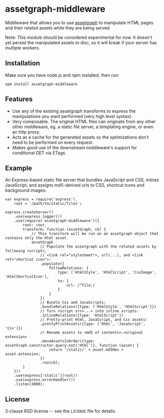 assetgraph-middleware
=====================

Middleware that allows you to use
<a href='https://github.com/One-com/assetgraph'>assetgraph</a> to
manipulate HTML pages and their related assets while they are being served.

Note: This module should be considered experimental for now. It doesn't
yet persist the manipulated assets to disc, so it will break if your
server has multiple workers.


Installation
------------

Make sure you have node.js and npm installed, then run:

    npm install assetgraph-middleware


Features
--------

* Use any of the existing assetgraph transforms to express the manipulations
  you want performed (very high level syntax).
* Very composable. The original HTML files can originate from any other other
  middleware, eg. a static file server, a templating engine, or even an http proxy.
* Acts as a cache for the generated assets so the optimizations don't need to
  be performed on every request.
* Makes good use of the downstream middleware's support for conditional GET
  via ETags.


Example
-------

An Express-based static file server that bundles JavaScript and CSS,
inlines JavaScript, and assigns md5-derived urls to CSS, shortcut
icons and background images:

    var express = require('express'),
        root = '/path/to/static/files';

    express.createServer()
        .use(express.logger())
        .use(require('assetgraph-middleware')({
            root: root,
            transform: function (assetGraph, cb) {
                // This transform will be run on an assetgraph object that contains only the Html asset.
                assetGraph
                    // Populate the assetgraph with the related assets by following <script>,
                    // <link rel="stylesheet">, url(...), and <link ref="shortcut icon">:
                    .populate({
                        followRelations: {
                            type: ['HtmlStyle', 'HtmlScript', 'CssImage', 'HtmlShortcutIcon'],
                            to: {
                                url: /^file:/
                            }
                        }
                    })
                    // Bundle Css and JavaScripts:
                    .bundleRelations({type: ['HtmlStyle', 'HtmlScript']})
                    // Turn <script src=...> into inline scripts:
                    .inlineRelations({type: 'HtmlScript'})
                    // Pretty-print Html, JavaScript, and Css assets:
                    .prettyPrintAssets({type: ['Html', 'JavaScript', 'Css']})
                    // Rename assets to <md5 of contents>.<original extension>
                    .moveAssetsInOrder({type: assetGraph.constructor.query.not('Html')}, function (asset) {
                        return '/static/' + asset.md5Hex + asset.extension;
                    })
                    .run(cb);
            }
        }))
        .use(express['static'](root))
        .use(express.errorHandler())
        .listen(3000);


License
-------

3-clause BSD license -- see the `LICENSE` file for details.
